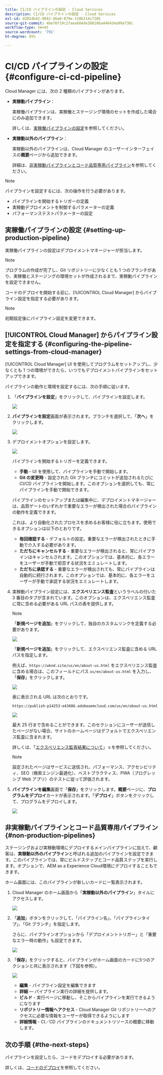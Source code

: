 ```yaml
---
title: CI/CD パイプラインの設定 - Cloud Services
description: CI/CD パイプラインの設定 - Cloud Services
exl-id: d2024b42-9042-46a0-879e-110b214c7285
source-git-commit: 4be76f19c27aeab84de388106a440434a99a738c
workflow-type: tm+mt
source-wordcount: '791'
ht-degree: 95%

---
```


# CI/CD パイプラインの設定 {#configure-ci-cd-pipeline}

Cloud Manager には、次の 2 種類のパイプラインがあります。

* **実稼動パイプライン**：

   実稼働パイプラインは、実稼働とステージング環境のセットを作成した場合にのみ追加できます。

   詳しくは、[実稼働パイプラインの設定](configure-pipeline.md#setting-up-the-pipeline)を参照してください。

* **実稼動以外のパイプライン**：

   実稼動以外のパイプラインは、Cloud Manager のユーザーインターフェイスの&#x200B;**概要**&#x200B;ページから追加できます。

   詳細は、[非実稼動パイプラインとコード品質専用パイプライン](configure-pipeline.md#non-production-pipelines)を参照してください。

>[!NOTE]
>パイプラインを設定するには、次の操作を行う必要があります。
> * パイプラインを開始するトリガーの定義
> * 実稼動デプロイメントを制御するパラメーターの定義
> * パフォーマンステストパラメーターの設定


## 実稼働パイプラインの設定 {#setting-up-production-pipeline}

実稼働パイプラインの設定はデプロイメントマネージャーが担当します。

>[!NOTE]
>プログラムの作成が完了し、Git リポジトリーに少なくとも 1 つのブランチがあり、実稼働とステージングの環境セットが作成されるまで、実稼動パイプラインを設定できません。

コードのデプロイを開始する前に、[!UICONTROL Cloud Manager] からパイプライン設定を指定する必要があります。

>[!NOTE]
>
>初期設定後にパイプライン設定を変更できます。

## [!UICONTROL Cloud Manager] からパイプライン設定を指定する {#configuring-the-pipeline-settings-from-cloud-manager}

[!UICONTROL Cloud Manager] UI を使用してプログラムをセットアップし、少なくとも 1 つの環境ができたら、いつでもデプロイメントパイプラインをセットアップできます。

パイプラインの動作と環境を設定するには、次の手順に従います。

1. 「**パイプラインを設定**」をクリックして、パイプラインを設定します。

   ![](assets/set-up-pipeline1.png)

1. **パイプラインを設定**&#x200B;画面が表示されます。ブランチを選択して、「**次へ**」をクリックします。

   ![](assets/setup-1.png)

1. デプロイメントオプションを設定します。

   ![](assets/setup-pipeline.png)

   パイプラインを開始するトリガーを定義できます。

   * **手動** - UI を使用して、パイプラインを手動で開始します。
   * **Git の変更時** - 設定された Git ブランチにコミットが追加されるたびに CI/CD パイプラインを開始します。このオプションを選択しても、常にパイプラインを手動で開始できます。

   パイプラインのセットアップまたは編集中に、デプロイメントマネージャーは、品質ゲートのいずれかで重要なエラーが検出された場合のパイプラインの動作を定義できます。

   これは、より自動化されたプロセスを求めるお客様に役に立ちます。使用できるオプションは以下のとおりです。

   * **毎回確認する** - デフォルトの設定。重要なエラーが検出されたときに手動で介入する必要があります。
   * **ただちにキャンセルする** - 重要なエラーが検出されると、常にパイプラインはキャンセルされます。このオプションでは、基本的に、各エラーをユーザーが手動で拒否する状況をエミュレートします。
   * **ただちに承認する** - 重要なエラーが検出されても、常にパイプラインは自動的に続行されます。このオプションでは、基本的に、各エラーをユーザーが手動で承認する状況をエミュレートします。


1. 実稼動パイプライン設定には、**エクスペリエンス監査**&#x200B;というラベルの付いた 3 番目のタブが含まれています。このオプションは、エクスペリエンス監査に常に含める必要がある URL パスの表を提供します。

   >[!NOTE]
   >「**新規ページを追加**」をクリックして、独自のカスタムリンクを定義する必要があります。

   ![](assets/setup-3.png)

   「**新規ページを追加**」をクリックして、エクスペリエンス監査に含める URL パスを指定します。

   例えば、`https://wknd.site/us/en/about-us.html` をエクスペリエンス監査に含める場合は、このフィールドにパス `us/en/about-us.html` を入力し、「**保存**」をクリックします。

   ![](assets/exp-audit4.png)

   表に表示される URL は次のとおりです。

   `https://publish-p14253-e43686.adobeaemcloud.com/us/en/about-us.html`

   ![](assets/exp-audit5.png)

   最大 25 行まで含めることができます。このセクションにユーザーが送信したページがない場合、サイトのホームページはデフォルトでエクスペリエンス監査に含まれます。

   詳しくは、「[エクスペリエンス監査結果について](/help/implementing/cloud-manager/experience-audit-testing.md)」ｓを参照してください。

   >[!NOTE]
   > 設定されたページはサービスに送信され、パフォーマンス、アクセシビリティ、SEO（検索エンジン最適化）、ベストプラクティス、PWA（プログレッシブ Web アプリ）のテストに従って評価されます。

1. **パイプラインを編集**&#x200B;画面で「**保存**」をクリックします。**概要**&#x200B;ページに、**プログラムをデプロイ**&#x200B;カードが表示されます。「**デプロイ**」ボタンをクリックして、プログラムをデプロイします。

   ![](assets/configure-pipeline5.png)


## 非実稼動パイプラインとコード品質専用パイプライン {#non-production-pipelines}

ステージングおよび実稼動環境にデプロイするメインパイプラインに加えて、顧客は、**実稼動以外のパイプライン**&#x200B;と呼ばれる追加のパイプラインを設定できます。このパイプラインでは、常にビルドステップとコード品質ステップを実行します。オプションで、AEM as a Experience Cloud環境にデプロイすることもできます。

ホーム画面には、このパイプラインが新しいカードに一覧表示されます。

1. Cloud Manager のホーム画面から「**実稼動以外のパイプライン**」タイルにアクセスします。

   ![](/help/implementing/cloud-manager/assets/non-prod-add.png)

1. 「**追加**」ボタンをクリックして、「パイプライン名」、「パイプラインタイプ」、「Git ブランチ」を指定します。

   さらに、パイプラインオプションから「デプロイメントトリガー」と「重要なエラー時の動作」も設定できます。

   ![](assets/non-prod-pipe1.png)

1. 「**保存**」をクリックすると、パイプラインがホーム画面のカードに5つのアクションと共に表示されます（下図を参照）。

   ![](/help/implementing/cloud-manager/assets/prod-one.png)

   * **編集** - パイプライン設定を編集できます
   * **詳細**  — パイプライン実行の詳細を提供します。
   * **ビルド** - 実行ページに移動し、そこからパイプラインを実行できるようになります
   * **リポジトリー情報へアクセス** - Cloud Manager Git リポジトリーへのアクセスに必要な情報をユーザーが取得できるようにします
   * **詳細情報** - CI／CD パイプラインのドキュメントリソースの概要に移動します。

## 次の手順 {#the-next-steps}

パイプラインを設定したら、コードをデプロイする必要があります。

詳しくは、[コードのデプロイ](deploy-code.md)を参照してください。
